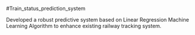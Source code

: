 #Train_status_prediction_system

Developed a robust predictive system based on Linear Regression Machine Learning Algorithm to enhance
existing railway tracking system.
